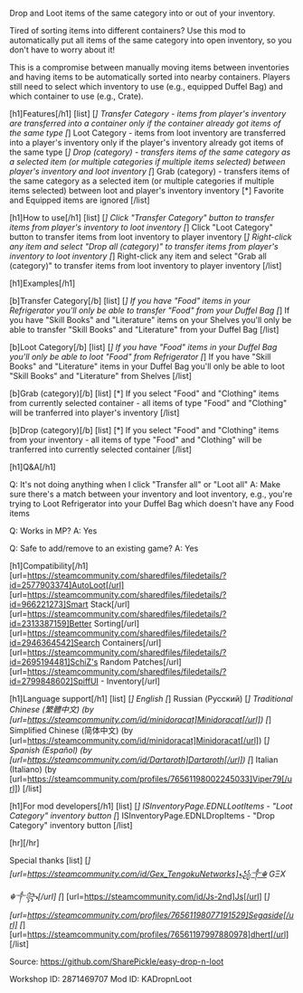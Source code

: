 Drop and Loot items of the same category into or out of your inventory.

Tired of sorting items into different containers? Use this mod to automatically put all items of the same category into open inventory, so you don't have to worry about it!

This is a compromise between manually moving items between inventories and having items to be automatically sorted into nearby containers.
Players still need to select which inventory to use (e.g., equipped Duffel Bag) and which container to use (e.g., Crate).

[h1]Features[/h1]
[list]
[*] Transfer Category - items from player's inventory are transferred into a container only if the container already got items of the same type
[*] Loot Category - items from loot inventory are transferred into a player's inventory only if the player's inventory already got items of the same type
[*] Drop (category) - transfers items of the same category as a selected item (or multiple categories if multiple items selected) between player's inventory and loot inventory
[*] Grab (category) - transfers items of the same category as a selected item (or multiple categories if multiple items selected) between loot and player's inventory inventory
[*] Favorite and Equipped items are ignored
[/list]

[h1]How to use[/h1]
[list]
[*] Click "Transfer Category" button to transfer items from player's inventory to loot inventory
[*] Click "Loot Category" button to transfer items from loot inventory to player inventory
[*] Right-click any item and select "Drop all (category)" to transfer items from player's inventory to loot inventory
[*] Right-click any item and select "Grab all (category)" to transfer items from loot inventory to player inventory
[/list]

[h1]Examples[/h1]

[b]Transfer Category[/b]
[list]
[*] If you have "Food" items in your Refrigerator you'll only be able to transfer "Food" from your Duffel Bag
[*] If you have "Skill Books"  and "Literature" items on your Shelves you'll only be able to transfer "Skill Books" and "Literature" from your Duffel Bag
[/list]

[b]Loot Category[/b]
[list]
[*] If you have "Food" items in your Duffel Bag you'll only be able to loot "Food" from Refrigerator
[*] If you have "Skill Books"  and "Literature" items in your Duffel Bag you'll only be able to loot "Skill Books" and "Literature" from Shelves
[/list]

[b]Grab (category)[/b]
[list]
[*] If you select "Food" and "Clothing" items from currently selected container - all items of type "Food" and "Clothing" will be tranferred into player's inventory
[/list]

[b]Drop (category)[/b]
[list]
[*] If you select "Food" and "Clothing" items from your inventory - all items of type "Food" and "Clothing" will be tranferred into currently selected container
[/list]

[h1]Q&A[/h1]

Q: It's not doing anything when I click "Transfer all" or "Loot all"
A: Make sure there's a match between your inventory and loot inventory, e.g., you're trying to Loot Refrigerator into your Duffel Bag which doesn't have any Food items

Q: Works in MP?
A: Yes

Q: Safe to add/remove to an existing game?
A: Yes

[h1]Compatibility[/h1]
[url=https://steamcommunity.com/sharedfiles/filedetails/?id=2577903374]AutoLoot[/url]
[url=https://steamcommunity.com/sharedfiles/filedetails/?id=966221273]Smart Stack[/url]
[url=https://steamcommunity.com/sharedfiles/filedetails/?id=2313387159]Better Sorting[/url]
[url=https://steamcommunity.com/sharedfiles/filedetails/?id=2946364542]Search Containers[/url]
[url=https://steamcommunity.com/sharedfiles/filedetails/?id=2695194481]SchiZ's Random Patches[/url]
[url=https://steamcommunity.com/sharedfiles/filedetails/?id=2799848602]SpiffUI - Inventory[/url]

[h1]Language support[/h1]
[list]
[*] English
[*] Russian (Русский)
[*] Traditional Chinese (繁體中文) (by [url=https://steamcommunity.com/id/minidoracat]Minidoracat[/url])
[*] Simplified Chinese (简体中文) (by [url=https://steamcommunity.com/id/minidoracat]Minidoracat[/url])
[*] Spanish (Español) (by [url=https://steamcommunity.com/id/Dartaroth]Dartaroth[/url])
[*] Italian (Italiano) (by [url=https://steamcommunity.com/profiles/76561198002245033]Viper79[/url])
[/list]

[h1]For mod developers[/h1]
[list]
[*] ISInventoryPage.EDNLLootItems - "Loot Category" inventory button
[*] ISInventoryPage.EDNLDropItems - "Drop Category" inventory button
[/list]


[hr][/hr]

Special thanks
[list]
[*] [url=https://steamcommunity.com/id/Gex_TengokuNetworks]꧁༒☬ GΞX ☬༒꧂[/url]
[*] [url=https://steamcommunity.com/id/Js-2nd]Js[/url]
[*] [url=https://steamcommunity.com/profiles/76561198077191529]Segaside[/url]
[*] [url=https://steamcommunity.com/profiles/76561197997880978]dhert[/url]
[/list]

Source: https://github.com/SharePickle/easy-drop-n-loot

Workshop ID: 2871469707
Mod ID: KADropnLoot